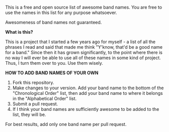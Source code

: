 This is a free and open source list of awesome band names. You are free to use the names in this list for any purpose whatsoever. 

Awesomeness of band names not guaranteed.

**What is this?**

This is a project that I started a few years ago for myself - a list of all the phrases I read and said that made me think "Y'know, that'd be a good name for a band."
Since then it has grown significantly, to the point where there is no way I will ever be able to use all of these names in some kind of project. Thus, I turn them over to you. Use them wisely.

**HOW TO ADD BAND NAMES OF YOUR OWN**

1. Fork this repository.
2. Make changes to your version. Add your band name to the bottom of the "Chronological Order" list, then add your band name to where it belongs in the "Alphabetical Order" list. 
3. Submit a pull request. 
4. If I think your band names are sufficiently awesome to be added to the list, they will be. 

For best results, add only one band name per pull request. 